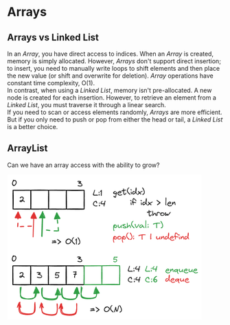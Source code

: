 # Arrays

## Arrays vs Linked List

In an _Array_, you have direct access to indices. When an _Array_ is created, memory is simply allocated. However, _Arrays_ don't support direct insertion; to insert, you need to manually write loops to shift elements and then place the new value (or shift and overwrite for deletion). _Array_ operations have constant time complexity, O(1).<br /> In contrast, when using a _Linked List_, memory isn't pre-allocated. A new node is created for each insertion. However, to retrieve an element from a _Linked List_, you must traverse it through a linear search. <br />If you need to scan or access elements randomly, _Arrays_ are more efficient. But if you only need to push or pop from either the head or tail, a _Linked List_ is a better choice.

## ArrayList

Can we have an array access with the ability to grow?

![array-list](./images/array-list.excalidraw.png)
